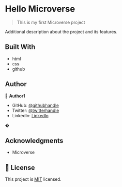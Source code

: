 # Hello Microverse

> This is my first Microverse project


Additional description about the project and its features.

## Built With

- html
- css
- github






## Author

👤 **Author1**

- GitHub: [@githubhandle](https://github.com/dadadon)
- Twitter: [@twitterhandle](https://twitter.com/davianberoni)
- LinkedIn: [LinkedIn](https://linkedin.com/in/linkedinhandle)

�


## Acknowledgments

- Microverse

## 📝 License

This project is [MIT](./MIT.md) licensed.
